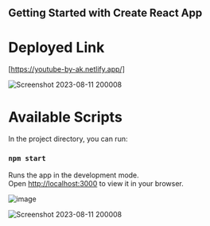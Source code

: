 ## Getting Started with Create React App

# Deployed Link
[https://youtube-by-ak.netlify.app/]


![Screenshot 2023-08-11 200008](https://github.com/arunkumar-gith/youtube/assets/71975018/6f2d02ce-ce16-4327-ae3d-7f2dc94bc774)

# Available Scripts

In the project directory, you can run:

### `npm start`

Runs the app in the development mode.\
Open [http://localhost:3000](http://localhost:3000) to view it in your browser.


 ![image](https://github.com/arunkumar-gith/youtube/assets/71975018/e13bf639-052e-40e2-9593-812a5c387698)

 
![Screenshot 2023-08-11 200008](https://github.com/arunkumar-gith/youtube/assets/71975018/d852a707-2761-4797-b566-08810596f3d2)
